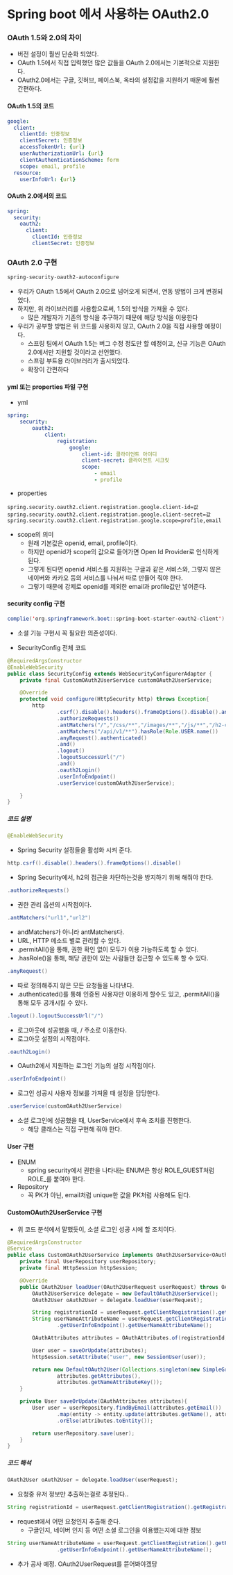# Spring boot 에서 사용하는 OAuth2.0

### OAuth 1.5와 2.0의 차이

- 버전 설정이 훨씬 단순화 되었다.
- OAuth 1.5에서 직접 입력했던 많은 값들을 OAuth 2.0에서는 기본적으로 지원한다.
- OAuth2.0에서는 구글, 깃허브, 페이스북, 옥타의 설정값을 지원하기 때문에 훨씬 간편하다.

#### OAuth 1.5의 코드

``` yml
google:  
  client:  
    clientId: 인증정보  
    clientSecret: 인증정보  
    accessTokenUrl: {url}  
    userAuthorizationUrl: {url}  
    clientAuthenticationScheme: form  
    scope: email, profile  
  resource:  
    userInfoUrl: {url}
```

#### OAuth 2.0에서의 코드

``` yml
spring:  
  security:  
    oauth2:  
      client:  
        clientId: 인증정보  
        clientSecret: 인증정보
```

### OAuth 2.0 구현

``` java
spring-security-oauth2-autoconfigure
```

- 우리가 OAuth 1.5에서 OAuth 2.0으로 넘어오게 되면서, 연동 방법이 크게 변경되었다.
- 하지만,  위 라이브러리를 사용함으로써, 1.5의 방식을 가져올 수 있다.
  - 많은 개발자가 기존의 방식을 추구하기 때문에 해당 방식을 이용한다
- 우리가 공부할 방법은 위 코드를 사용하지 않고, OAuth 2.0을 직접 사용할 예정이다.
  - 스프링 팀에서 OAuth 1.5는 버그 수정 정도만 할 예정이고, 신규 기능은 OAuth 2.0에서만 지원할 것이라고 선언했다.
  - 스프링 부트용 라이브러리가 출시되었다.
  - 확장이 간편하다

#### yml 또는 properties 파일 구현

- yml

``` yaml
spring:
	security:
		oauth2:
			client:
				registration:
					google:
						client-id: 클라이언트 아이디
						client-secret: 클라이언트 시크릿
						scope:
							- email
							- profile
```

- properties

``` properties
spring.security.oauth2.client.registration.google.client-id=값
spring.security.oauth2.client.registration.google.client-secret=값
spring.security.oauth2.client.registration.google.scope=profile,email
```

- scope의 의미
  - 원래 기본값은 openid, email, profile이다.
  - 하지만 openid가 scope의 값으로 들어가면 Open Id Provider로 인식하게 된다.
  - 그렇게 된다면 openid 서비스를 지원하는 구글과 같은 서비스와, 그렇지 않은 네이버와 카카오 등의 서비스를 나눠서 따로 만들어 줘야 한다.
  - 그렇기 때문에 강제로 openid를 제외한 email과 profile값만 넣어준다.

#### security config 구현

``` java
complie('org.springframework.boot::spring-boot-starter-oauth2-client')
```

- 소셜 기능 구현시 꼭 필요한 의존성이다.

- SecurityConfig 전체 코드

``` java
@RequiredArgsConstructor
@EnableWebSecurity
public class SecurityConfig extends WebSecurityConfigurerAdapter {
    private final CustomOAuth2UserService customOAuth2UserService;

    @Override
    protected void configure(HttpSecurity http) throws Exception{
        http
                .csrf().disable().headers().frameOptions().disable().and()
                .authorizeRequests()
                .antMatchers("/","/css/**","/images/**","/js/**","/h2-console/**", "/profile").permitAll()
                .antMatchers("/api/v1/**").hasRole(Role.USER.name())
                .anyRequest().authenticated()
                .and()
                .logout()
                .logoutSuccessUrl("/")
                .and()
                .oauth2Login()
                .userInfoEndpoint()
                .userService(customOAuth2UserService);

    }
}
```

##### 코드 설명

```java
@EnableWebSecurity
```

- Spring Security 설정들을 활성화 시켜 준다.

``` java
http.csrf().disable().headers().frameOptions().disable()
```

- Spring Security에서, h2의 접근을 차단하는것을 방지하기 위해 해줘야 한다.

``` java
.authorizeRequests()
```

- 권한 관리 옵션의 시작점이다.

```java
.antMatchers("url1","url2")
```

- andMatchers가 아니라 antMatchers다.
- URL, HTTP 메소드 별로 관리할 수 있다.
- .permitAll()을 통해, 권한 확인 없이 모두가 이용 가능하도록 할 수 있다.
- .hasRole()을 통해, 해당 권한이 있는 사람들만 접근할 수 있도록 할 수 있다.

```java
.anyRequest()
```

- 따로 정의해주지 않은 모든 요청들을 나타낸다.
- .authenticated()를 통해 인증된 사용자만 이용하게 할수도 있고, .permitAll()을 통해 모두 공개시킬 수 있다.

``` java
.logout().logoutSuccessUrl("/")
```

- 로그아웃에 성공했을 때, / 주소로 이동한다.
- 로그아웃 설정의 시작점이다.

``` java
.oauth2Login()
```

- OAuth2에서 지원하는 로그인 기능의 설정 시작점이다.

``` java
.userInfoEndpoint()
```

- 로그인 성공시 사용자 정보를 가져올 때 설정을 담당한다.

``` java
.userService(customOAuth2UserService)
```

- 소셜 로그인에 성공했을 때, UserService에서 후속 조치를 진행한다.
  - 해당 클래스는 직접 구현해 줘야 한다.

#### User 구현

- ENUM
  - spring security에서 권한을 나타내는 ENUM은 항상 ROLE_GUEST처럼 ROLE_를 붙여야 한다.
- Repository
  - 꼭 PK가 아닌, email처럼 unique한 값을 PK처럼 사용해도 된다.

#### CustomOAuth2UserService 구현

- 위 코드 분석에서 말했듯이, 소셜 로그인 성공 시에 할 조치이다.

``` java
@RequiredArgsConstructor
@Service
public class CustomOAuth2UserService implements OAuth2UserService<OAuth2UserRequest, OAuth2User> {
    private final UserRepository userRepository;
    private final HttpSession httpSession;

    @Override
    public OAuth2User loadUser(OAuth2UserRequest userRequest) throws OAuth2AuthenticationException {
        OAuth2UserService delegate = new DefaultOAuth2UserService();
        OAuth2User oAuth2User = delegate.loadUser(userRequest);

        String registrationId = userRequest.getClientRegistration().getRegistrationId();
        String userNameAttributeName = userRequest.getClientRegistration().getProviderDetails()
                .getUserInfoEndpoint().getUserNameAttributeName();

        OAuthAttributes attributes = OAuthAttributes.of(registrationId, userNameAttributeName, oAuth2User.getAttributes());

        User user = saveOrUpdate(attributes);
        httpSession.setAttribute("user", new SessionUser(user));

        return new DefaultOAuth2User(Collections.singleton(new SimpleGrantedAuthority(user.getRoleKey())),
                attributes.getAttributes(),
                attributes.getNameAttributeKey());
    }

    private User saveOrUpdate(OAuthAttributes attributes){
        User user = userRepository.findByEmail(attributes.getEmail())
                .map(entity -> entity.update(attributes.getName(), attributes.getPicture()))
                .orElse(attributes.toEntity());

        return userRepository.save(user);
    }
}
```

##### 코드 해석

```java
OAuth2User oAuth2User = delegate.loadUser(userRequest);
```

- 요청중 유저 정보만 추출하는걸로 추정된다..

``` java
String registrationId = userRequest.getClientRegistration().getRegistrationId();
```

- request에서 어떤 요청인지 추출해 준다.
  - 구글인지, 네이버 인지 등 어떤 소셜 로그인을 이용했는지에 대한 정보

``` java
String userNameAttributeName = userRequest.getClientRegistration().getProviderDetails()
                .getUserInfoEndpoint().getUserNameAttributeName();
```

- 추가 공사 예정. OAuth2UserRequest를 뜯어봐야겠당